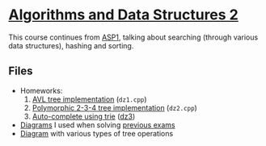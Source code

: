 # [Algorithms and Data Structures 2](https://siwiki.rs/wiki/АСП2)

This course continues from [ASP1](../ASP1), talking about searching (through
various data structures), hashing and sorting.

## Files
- Homeworks:
    1. [AVL tree implementation](https://web.archive.org/web/20210227204449/http://rti.etf.bg.ac.rs/rti/ri3sp/domaci/2020-2021/13S112ASP2_DZ1_2021.pdf) (`dz1.cpp`)
    2. [Polymorphic 2-3-4 tree implementation](https://web.archive.org/web/20210227204507/http://rti.etf.bg.ac.rs/rti/ri3sp/domaci/2020-2021/13S112ASP2_DZ2_2021.pdf) (`dz2.cpp`)
    3. [Auto-complete using trie](https://web.archive.org/web/20210227204457/http://rti.etf.bg.ac.rs/rti/ri3sp/domaci/2020-2021/13S112ASP2_DZ3_2021.pdf) ([dz3](./dz3))
- [Diagrams](./Grafovi) I used when solving
  [previous exams](https://siwiki.rs/wiki/АСП2#Испитни_рокови)
- [Diagram](./Stabla.drawio) with various types of tree operations
